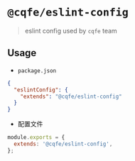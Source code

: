 # `@cqfe/eslint-config`

> eslint config used by `cqfe` team

## Usage

- `package.json`

```json
{
  "eslintConfig": {
    "extends": "@cqfe/eslint-config"
  }
}
```

- 配置文件

```js
module.exports = {
  extends: '@cqfe/eslint-config',
};
```
